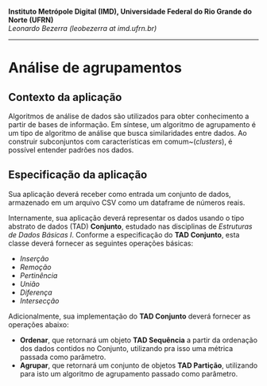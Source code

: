 **Instituto Metrópole Digital (IMD), Universidade Federal do Rio Grande do Norte (UFRN)**  
*Leonardo Bezerra (leobezerra at imd.ufrn.br)*

---

# Análise de agrupamentos

## Contexto da aplicação

Algoritmos de análise de dados são utilizados para obter conhecimento a partir de bases de informação. Em síntese,
um algoritmo de agrupamento é um tipo de algoritmo de análise que busca similaridades entre dados. Ao construir subconjuntos
com características em comum~(*clusters*), é possível entender padrões nos dados.

## Especificação da aplicação

Sua aplicação deverá receber como entrada um conjunto de dados, armazenado em um arquivo CSV como um dataframe de números reais.

Internamente, sua aplicação deverá representar os dados usando o tipo abstrato de dados (TAD) **Conjunto**, estudado nas disciplinas de *Estruturas de Dados Básicas I*.
Conforme a especificação do **TAD Conjunto**, esta classe deverá fornecer as seguintes operações básicas:
* *Inserção*
* *Remoção*
* *Pertinência*
* *União*
* *Diferença*
* *Intersecção*

Adicionalmente, sua implementação do **TAD Conjunto** deverá fornecer as operações abaixo: 
* **Ordenar**, que retornará um objeto **TAD Sequência** a partir da ordenação dos dados contidos no Conjunto, utilizando pra isso uma métrica passada como parâmetro.
* **Agrupar**, que retornará um conjunto de objetos **TAD Partição**, utilizando para isto um algoritmo de agrupamento passado como parâmetro. 

